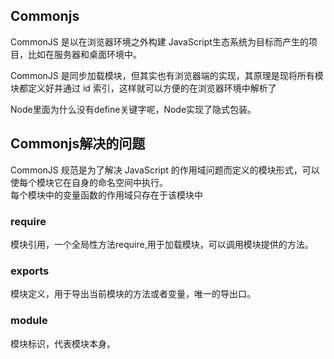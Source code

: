 ## Commonjs
CommonJS 是以在浏览器环境之外构建 JavaScript生态系统为目标而产生的项目，比如在服务器和桌面环境中。  

CommonJS 是同步加载模块，但其实也有浏览器端的实现，其原理是现将所有模块都定义好并通过 id 索引，这样就可以方便的在浏览器环境中解析了   

Node里面为什么没有define关键字呢，Node实现了隐式包装。  

## Commonjs解决的问题
CommonJS 规范是为了解决 JavaScript 的作用域问题而定义的模块形式，可以使每个模块它在自身的命名空间中执行。  
每个模块中的变量函数的作用域只存在于该模块中  

### require
模块引用，一个全局性方法require,用于加载模块，可以调用模块提供的方法。    

### exports
模块定义，用于导出当前模块的方法或者变量，唯一的导出口。  

### module
模块标识，代表模块本身。  